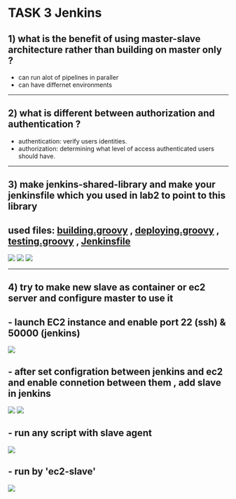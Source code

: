 # TASK 3 Jenkins

## 1) what is the benefit of using master-slave architecture rather than building on master only ?
- can run alot of pipelines in paraller 
- can have differnet environments

----------------------------------------------------------
## 2) what is different between authorization and authentication ?
- authentication: verify users identities.
- authorization:  determining what level of access authenticated users should have.

----------------------------------------------------------
## 3) make jenkins-shared-library and make your jenkinsfile which you used in lab2 to point to this library
## used files: [building.groovy](https://github.com/IbrahimmAdel/DevOps_sprints/blob/main/jenkins/task%203/vars/building.groovy) , [deploying.groovy](https://github.com/IbrahimmAdel/DevOps_sprints/blob/main/jenkins/task%203/vars/deploying.groovy) , [testing.groovy](https://github.com/IbrahimmAdel/DevOps_sprints/blob/main/jenkins/task%203/vars/testing.groovy) , [Jenkinsfile](https://github.com/IbrahimmAdel/DevOps_sprints/blob/main/Jenkins/jenkins_3/Jenkinsfile) 
![](https://github.com/IbrahimmAdel/DevOps_sprints/blob/main/Jenkins/jenkins_3/screenshots/1.1.png)
![](https://github.com/IbrahimmAdel/DevOps_sprints/blob/main/Jenkins/jenkins_3/screenshots/1.2.png)
![](https://github.com/IbrahimmAdel/DevOps_sprints/blob/main/Jenkins/jenkins_3/screenshots/1.3.png)


----------------------------------------------------------
## 4) try to make new slave as container or ec2 server and configure master to use it
## - launch EC2 instance and enable port 22 (ssh) & 50000 (jenkins)
![](https://github.com/IbrahimmAdel/DevOps_sprints/blob/main/Jenkins/jenkins_3/screenshots/2.1.png)
## - after set configration between jenkins and ec2 and enable connetion between them , add slave in jenkins
![](https://github.com/IbrahimmAdel/DevOps_sprints/blob/main/Jenkins/jenkins_3/screenshots/2.2.png)
![](https://github.com/IbrahimmAdel/DevOps_sprints/blob/main/Jenkins/jenkins_3/screenshots/2.3.png)
## - run any script with slave agent
![](https://github.com/IbrahimmAdel/DevOps_sprints/blob/main/Jenkins/jenkins_3/screenshots/2.4.png)
## - run by 'ec2-slave'
![](https://github.com/IbrahimmAdel/DevOps_sprints/blob/main/Jenkins/jenkins_3/screenshots/2.5.png)


